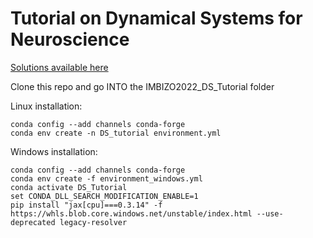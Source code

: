 # Tutorial on Dynamical Systems for Neuroscience

[Solutions available here](https://github.com/NinelK/IMBIZO2022_DS_tutorial_solutions)

Clone this repo and go INTO the IMBIZO2022_DS_Tutorial folder

Linux installation:
```
conda config --add channels conda-forge
conda env create -n DS_tutorial environment.yml
```

Windows installation:

```
conda config --add channels conda-forge
conda env create -f environment_windows.yml
conda activate DS_Tutorial
set CONDA_DLL_SEARCH_MODIFICATION_ENABLE=1 
pip install "jax[cpu]===0.3.14" -f https://whls.blob.core.windows.net/unstable/index.html --use-deprecated legacy-resolver
```
